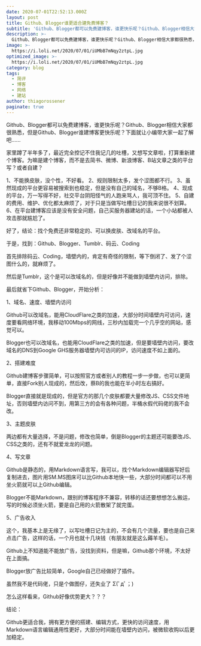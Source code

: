 ```yaml
---
date: 2020-07-01T22:52:13.000Z
layout: post
title: Github、Blogger谁更适合建免费博客？
subtitle: 'Github、Blogger都可以免费建博客，谁更快乐呢？Github、Blogger相信大家都很熟悉，但是Github、Blogger谁建博客更快乐呢？下面就让小编带大家一起了解吧......'
description: >-
  Github、Blogger都可以免费建博客，谁更快乐呢？Github、Blogger相信大家都很熟悉，但是Github、Blogger谁建博客更快乐呢？下面就让小编带大家一起了解吧......
image: >-
  https://i.loli.net/2020/07/01/iUMbB7mNqy2ztpL.jpg
optimized_image: >-
  https://i.loli.net/2020/07/01/iUMbB7mNqy2ztpL.jpg
category: blog
tags:
  - 简评
  - 博客
  - 网络
  - 建站
author: thiagorossener
paginate: true
---
```

Github、Blogger都可以免费建博客，谁更快乐呢？Github、Blogger相信大家都很熟悉，但是Github、Blogger谁建博客更快乐呢？下面就让小编带大家一起了解吧......

家里蹲了半年多了，最近完全控记不住我记几的吐槽，又想写文章啦，打算重新建个博客。为嘛是建个博客，而不是去简书、微博、新浪博客、B站文章之类的平台写？或者自建？

1、不能换皮肤，没个性，不好看。
2、规则限制太多，发个涩图都不行。
3、虽然现成的平台更容易被搜索到也稳定，但是没有自己的域名，不够B格。
4、现成的平台，万一写得不好，社交平台阴阳怪气的人跑来骂人，我可顶不住。
5、自建的费用、维护、优化都太麻烦了，对于只是当做写吐槽日记的我来说很不划算。
6、在平台建博客应该是没有安全问题，自己买服务器建站的话，一个小站都被人攻击那就尴尬了。

好了，结论：找个免费还非常稳定的、可以换皮肤、改域名的平台。

于是，找到：Github、Blogger、Tumblr、码云、Coding

首先排除码云、Coding，墙壁内的，肯定有奇怪的限制，等下倒闭了、发了个涩图什么的，就麻烦了。

然后是Tumblr，这个是可以改域名的，但是好像并不能做到墙壁内访问，排除。

最后就省下Github、Blogger，开始分析：


1、域名、速度、墙壁内访问

Github可以改域名，能用CloudFlare之类的加速，大部分时间墙壁内可访问，速度要看网络环境，我移动100Mbps的网线，三秒内加载完一个几乎空的网站，感觉可以。

Blogger也可以改域名，也能用CloudFlare之类的加速，但是要墙壁内访问，要改域名的DNS到Google GHS服务器墙壁内可访问的IP，访问速度不如上面的。

2、搭建难度

Github建博客步骤简单，可以按照官方或者别人的教程一步一步做，也可以更简单，直接Fork别人现成的，然后改，蔡B的我也能在半小时左右搞好。

Blogger直接就是现成的，但是官方的那几个皮肤都要大量修改JS、CSS文件地址，否则墙壁内访问不到，用第三方的会有各种问题，半桶水假代码佬的我不会改。

3、主题皮肤

两边都有大量选择，不是问题，修改也简单，倒是Blogger的主题还可能要改JS、CSS之类的，还有不就爱龙龙的问题。

4、写文章

Github是静态的，用Markdown语言写，我可以，找个Markdown编辑器写好后复制进去，图片用SM.MS图床可以比Github本地快一些，大部分时间都可以不用坐火箭就可以上Github编辑。

Blogger不能Markdown，跟别的博客程序不兼容，转移的话还要想想怎么搬运，写的时候必须坐火箭，要是自己用的火箭散架了就完蛋。

5、广告收入

这个，我基本上是无缘了，以写吐槽日记为主的，不会有几个流量，要也是自己来点击广告，这样的话，一个月也就十几块钱（有朋友就是这么薅羊毛）。

Github上不知道能不能放广告，没找到资料，但是嘛，Github那个环境，不太好在上面搞。

Blogger放广告比较简单，Google自己已经做好了插件。


虽然我不是代码佬，只是个做图仔，还失业了   Σ(ﾟдﾟ；)

怎么这样看来，Github好像优势更大？？？

结论：

Github更适合我，拥有更方便的搭建、编辑方式，更快的访问速度，用Markdown语言编辑通用性更好，大部分时间能在墙壁内访问，被微软收购以后更加稳定。